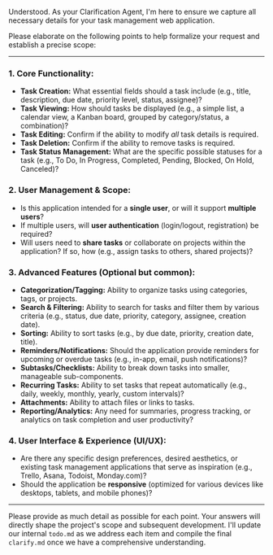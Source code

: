 Understood. As your Clarification Agent, I'm here to ensure we capture all necessary details for your task management web application.

Please elaborate on the following points to help formalize your request and establish a precise scope:

---

### **1. Core Functionality:**

*   **Task Creation:** What essential fields should a task include (e.g., title, description, due date, priority level, status, assignee)?
*   **Task Viewing:** How should tasks be displayed (e.g., a simple list, a calendar view, a Kanban board, grouped by category/status, a combination)?
*   **Task Editing:** Confirm if the ability to modify *all* task details is required.
*   **Task Deletion:** Confirm if the ability to remove tasks is required.
*   **Task Status Management:** What are the specific possible statuses for a task (e.g., To Do, In Progress, Completed, Pending, Blocked, On Hold, Canceled)?

### **2. User Management & Scope:**

*   Is this application intended for a **single user**, or will it support **multiple users**?
*   If multiple users, will **user authentication** (login/logout, registration) be required?
*   Will users need to **share tasks** or collaborate on projects within the application? If so, how (e.g., assign tasks to others, shared projects)?

### **3. Advanced Features (Optional but common):**

*   **Categorization/Tagging:** Ability to organize tasks using categories, tags, or projects.
*   **Search & Filtering:** Ability to search for tasks and filter them by various criteria (e.g., status, due date, priority, category, assignee, creation date).
*   **Sorting:** Ability to sort tasks (e.g., by due date, priority, creation date, title).
*   **Reminders/Notifications:** Should the application provide reminders for upcoming or overdue tasks (e.g., in-app, email, push notifications)?
*   **Subtasks/Checklists:** Ability to break down tasks into smaller, manageable sub-components.
*   **Recurring Tasks:** Ability to set tasks that repeat automatically (e.g., daily, weekly, monthly, yearly, custom intervals)?
*   **Attachments:** Ability to attach files or links to tasks.
*   **Reporting/Analytics:** Any need for summaries, progress tracking, or analytics on task completion and user productivity?

### **4. User Interface & Experience (UI/UX):**

*   Are there any specific design preferences, desired aesthetics, or existing task management applications that serve as inspiration (e.g., Trello, Asana, Todoist, Monday.com)?
*   Should the application be **responsive** (optimized for various devices like desktops, tablets, and mobile phones)?

---

Please provide as much detail as possible for each point. Your answers will directly shape the project's scope and subsequent development. I'll update our internal `todo.md` as we address each item and compile the final `clarify.md` once we have a comprehensive understanding.